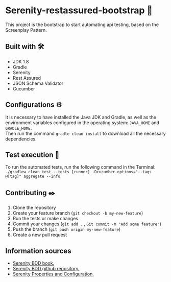 # Serenity-restassured-bootstrap 🦾
This project is the bootstrap to start automating api testing, based on the Screenplay Pattern.

## Built with 🛠️
* JDK 1.8
* Gradle
* Serenity
* Rest Assured
* JSON Schema Validator
* Cucumber

## Configurations ⚙️
It is necessary to have installed the Java JDK and Gradle, as well as the environment variables configured in the operating system: `JAVA_HOME` and `GRADLE_HOME`.
<br>Then run the command `gradle clean install` to download all the necessary dependencies.

## Test execution 🚀
To run the automated tests, run the following command in the Terminal: `./gradlew clean test --tests [runner] -Dcucumber.options="--tags @[tag]" aggregate --info`

## Contributing ✒️
1. Clone the repository
2. Create your feature branch (`git checkout -b my-new-feature`)
3. Run the tests or make changes
4. Commit your changes (`git add .` , `Git commit -m "Add some feature"`)
5. Push the branch (`git push origin my-new-feature`)
6. Create a new pull request

## Information sources
* [Serenity BDD book.](https://github.com/serenity-bdd)
* [Serenity BDD github repository.](https://github.com/serenity-bdd)
* [Serenity Properties and Configuration.](https://serenity-bdd.github.io/theserenitybook/latest/serenity-system-properties.html)
